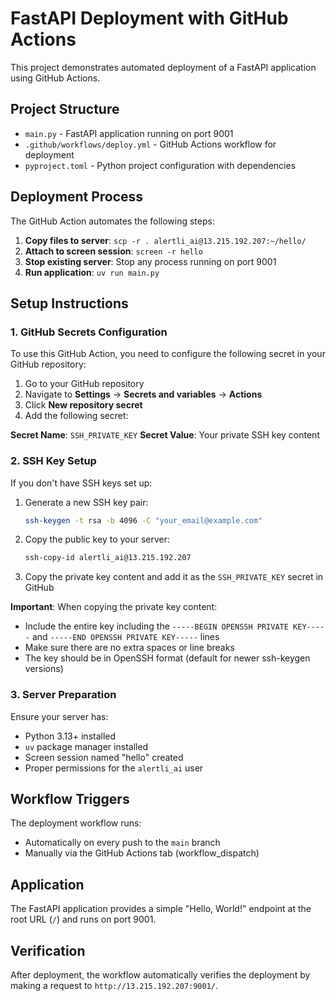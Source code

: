 # FastAPI Deployment with GitHub Actions

This project demonstrates automated deployment of a FastAPI application using GitHub Actions.

## Project Structure

- `main.py` - FastAPI application running on port 9001
- `.github/workflows/deploy.yml` - GitHub Actions workflow for deployment
- `pyproject.toml` - Python project configuration with dependencies

## Deployment Process

The GitHub Action automates the following steps:

1. **Copy files to server**: `scp -r . alertli_ai@13.215.192.207:~/hello/`
2. **Attach to screen session**: `screen -r hello`
3. **Stop existing server**: Stop any process running on port 9001
4. **Run application**: `uv run main.py`

## Setup Instructions

### 1. GitHub Secrets Configuration

To use this GitHub Action, you need to configure the following secret in your GitHub repository:

1. Go to your GitHub repository
2. Navigate to **Settings** → **Secrets and variables** → **Actions**
3. Click **New repository secret**
4. Add the following secret:

**Secret Name**: `SSH_PRIVATE_KEY`
**Secret Value**: Your private SSH key content

### 2. SSH Key Setup

If you don't have SSH keys set up:

1. Generate a new SSH key pair:
   ```bash
   ssh-keygen -t rsa -b 4096 -C "your_email@example.com"
   ```

2. Copy the public key to your server:
   ```bash
   ssh-copy-id alertli_ai@13.215.192.207
   ```

3. Copy the private key content and add it as the `SSH_PRIVATE_KEY` secret in GitHub

**Important**: When copying the private key content:
- Include the entire key including the `-----BEGIN OPENSSH PRIVATE KEY-----` and `-----END OPENSSH PRIVATE KEY-----` lines
- Make sure there are no extra spaces or line breaks
- The key should be in OpenSSH format (default for newer ssh-keygen versions)

### 3. Server Preparation

Ensure your server has:
- Python 3.13+ installed
- `uv` package manager installed
- Screen session named "hello" created
- Proper permissions for the `alertli_ai` user

## Workflow Triggers

The deployment workflow runs:
- Automatically on every push to the `main` branch
- Manually via the GitHub Actions tab (workflow_dispatch)

## Application

The FastAPI application provides a simple "Hello, World!" endpoint at the root URL (`/`) and runs on port 9001.

## Verification

After deployment, the workflow automatically verifies the deployment by making a request to `http://13.215.192.207:9001/`.
